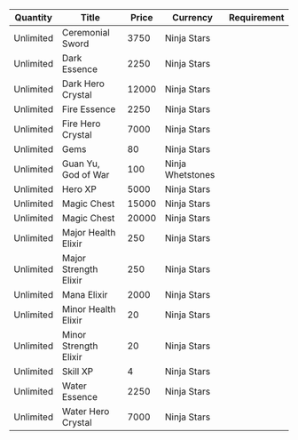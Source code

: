 | Quantity | Title | Price | Currency |  Requirement |
| -------- | ----- | ----- | -------- |  ----------- |
| Unlimited | Ceremonial Sword | 3750 | Ninja Stars |  |
| Unlimited | Dark Essence | 2250 | Ninja Stars |  |
| Unlimited | Dark Hero Crystal | 12000 | Ninja Stars |  |
| Unlimited | Fire Essence | 2250 | Ninja Stars |  |
| Unlimited | Fire Hero Crystal | 7000 | Ninja Stars |  |
| Unlimited | Gems | 80 | Ninja Stars |  |
| Unlimited | Guan Yu, God of War | 100 | Ninja Whetstones |  |
| Unlimited | Hero XP | 5000 | Ninja Stars |  |
| Unlimited | Magic Chest | 15000 | Ninja Stars |  |
| Unlimited | Magic Chest | 20000 | Ninja Stars |  |
| Unlimited | Major Health Elixir | 250 | Ninja Stars |  |
| Unlimited | Major Strength Elixir | 250 | Ninja Stars |  |
| Unlimited | Mana Elixir | 2000 | Ninja Stars |  |
| Unlimited | Minor Health Elixir | 20 | Ninja Stars |  |
| Unlimited | Minor Strength Elixir | 20 | Ninja Stars |  |
| Unlimited | Skill XP | 4 | Ninja Stars |  |
| Unlimited | Water Essence | 2250 | Ninja Stars |  |
| Unlimited | Water Hero Crystal | 7000 | Ninja Stars |  |
